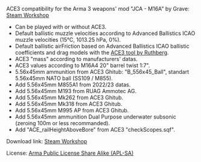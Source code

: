 ACE3 compatibility for the Arma 3 weapons' mod "JCA - M16A" by Grave: [Steam Workshop](https://steamcommunity.com/sharedfiles/filedetails/?id=3343727154)
- Can be played with or without ACE3.
- Default ballistic muzzle velocities according to Advanced Ballistics ICAO muzzle velocities (15°C, 1013.25 hPa, 0%).
- Default ballistic airFriction based on Advanced Ballistics ICAO ballistic coefficients and drag models with the [ACE3 tool by Ruthberg](https://github.com/acemod/ACE3/blob/master/tools/generate_airfriction_config.py).
- ACE3 "mass" according to manufacturers' datas.
- ACE3 values according to M16A4 20" barrel twist 1:7".
- 5.56x45mm ammunition from ACE3 Ghitub: "B_556x45_Ball", standart 5.56x45mm NATO ball (SS109 / M855).
- Add 5.56x45mm M855A1 from 2022/23 datas.
- Add 5.56x45mm M193 from RUAG Ammotec AG.
- Add 5.56x45mm Mk262 from ACE3 Ghitub.
- Add 5.56x45mm Mk318 from ACE3 Ghitub.
- Add 5.56x45mm M995 AP from ACE3 Ghitub.
- Add 5.56x45mm ammunition Dual Purpose underwater subsonic (zeroing 100m or less recommanded).
- Add "ACE_railHeightAboveBore" from ACE3 "checkScopes.sqf".

Download link: [Steam Workshop](https://steamcommunity.com/sharedfiles/filedetails/?id=3347273393)

License: [Arma Public License Share Alike (APL-SA)](https://www.bohemia.net/community/licenses/arma-public-license-share-alike)
